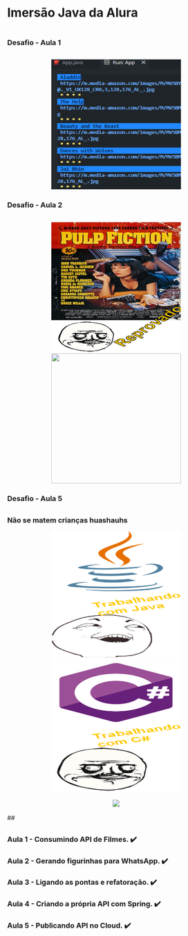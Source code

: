 
<h1 style="display: inline-block;" align="center">Imersão Java da Alura</h1>

### Desafio - Aula 1
##
<p align="center">
<img width="300" height="300" src="https://github.com/LucasCosta0011/Imersao-Java-Stickers-Alura/blob/main/codigo-refatorado/AluraStickers/saida/desafio-terminal.png">
</p>

### Desafio - Aula 2
##
<p align="center">
<img width="300" height="300" src="https://github.com/LucasCosta0011/Imersao-Java-Stickers-Alura/blob/main/codigo-refatorado/AluraStickers/saida/Pulp%20Fiction.png">
<img width="300" height="300" src="https://github.com/LucasCosta0011/Imersao-Java-Stickers-Alura/blob/main/codigo-refatorado/AluraStickers/saida/The%20Dark%20Knight.png">
</p>

### Desafio - Aula 5
##
### Não se matem crianças huashauhs
<p align="center">
<img width="300" height="300" src="https://github.com/LucasCosta0011/Imersao-Java-Stickers-Alura/blob/main/codigo-refatorado/AluraStickers/saida/Java.png">
<img width="300" height="300" src="https://github.com/LucasCosta0011/Imersao-Java-Stickers-Alura/blob/main/codigo-refatorado/AluraStickers/saida/C%23.png">
</p>

<p align="center">
<img src="http://img.shields.io/static/v1?label=STATUS&message=EM%20DESENVOLVIMENTO&color=GREEN&style=for-the-badge">
</p>
##
 

##
### Aula 1 - Consumindo API de Filmes. ✔️
### Aula 2 - Gerando figurinhas para WhatsApp. ✔️
### Aula 3 - Ligando as pontas e refatoração. ✔️
### Aula 4 - Criando a própria API com Spring. ✔️
### Aula 5 - Publicando API no Cloud. ✔️
##
